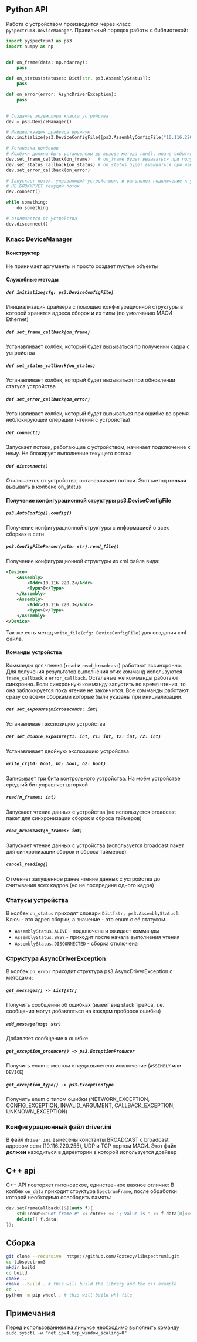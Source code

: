 ## Python API
Работа с устройством производится через класс `pyspectrum3.DeviceManager`.
Правильный порядок работы c библиотекой: 
```python
import pyspectrum3 as ps3
import numpy as np


def on_frame(data: np.ndarray):
    pass

def on_status(statuses: Dict[str, ps3.AssemblyStatus]):
    pass

def on_error(error: AsyncDriverException):
    pass
    

# Создание экземпляра класса устройства
dev = ps3.DeviceManager()

# Инициализация драйвера вручную.
dev.initialize(ps3.DeviceConfigFile([ps3.AssemblyConfigFile("10.116.220.2"), ps3.AssemblyConfigFile("10.116.220.3")]))

# Установка колбеков
# Колбэки должны быть установлены до вызова метода run(), иначе события могут быть пропущены
dev.set_frame_callback(on_frame)   # on_frame будет вызываться при получении кадра с устройства
dev.set_status_callback(on_status) # on_status будет вызываться при изменении состояния устройства
dev.set_error_callback(on_error)

# Запускает поток, управляющий устройством, и выполняет подключение к устройству
# НЕ БЛОКИРУЕТ текущий поток
dev.connect()

while something:
    do something

# отключается от устройства
dev.disconnect()
```
### Класс DeviceManager
#### Конструктор
Не принимает аргументы и просто создает пустые объекты
#### Служебные методы
##### `def initialize(cfg: ps3.DeviceConfigFile)`
Инициализация драйвера с помощью конфигурационной структуры в которой хранятся адреса сборок и их типы (по умолчанию МАСИ Ethernet)
##### `def set_frame_callback(on_frame)`
Устанавливает колбек, который будет вызываться пр получении кадра с устройства
##### `def set_status_callback(on_status)`
Устанавливает колбек, который будет вызываться при обновлении статуса устройства
##### `def set_error_callback(on_error)`
Устанавливает колбек, который будет вызываться при ошибке во время неблокирующей операции (чтения с устройства)
##### `def connect()`
Запускает потоки, работающие с устройством, начинает подключение к нему. Не блокирует выполнение текущего потока
##### `def disconnect()`
Отключается от устройства, останавливает потоки. Этот метод **нельзя** вызывать в колбеке on_status
#### Получение конфигурационной структуры ps3.DeviceConfigFile
##### `ps3.AutoConfig().config()`
Получение конфигурационной структуры с информацией о всех сборках в сети 
##### `ps3.ConfigFileParser(path: str).read_file()`
Получение конфигурационной структуры из xml файла вида:
```xml
<Device>
    <Assembly>
        <Addr>10.116.220.2</Addr>
        <Type>0</Type>
    </Assembly>
    <Assembly>
        <Addr>10.116.220.3</Addr>
        <Type>0</Type>
    </Assembly>
</Device>
```
Так же есть метод `write_file(cfg: DeviceConfigFile)` для создания xml файла.
#### Команды устройства
Комманды для чтения (`read` и `read_broadcast`) работают ассинхронно. Для получения результатов выполнения этих комманд используются `frame_callback` и `error_callback`. Остальные же комманды работают синхронно. Если синхронную комманду запустить во время чтения, то она заблокируется пока чтение не закончится. Все комманды работают сразу со всеми сборками которые были указаны при инициализации.
##### `def set_exposure(microseconds: int)`
Устанавливает экспозицию устройства
##### `def set_double_exposure(t1: int, r1: int, t2: int, r2: int)`
Устанавливает двойную экспозицию устройства
##### `write_cr(b0: bool, b1: bool, b2: bool)`
Записывает три бита контрольного устройства. На моём устройстве средний бит управляет шторкой
##### `read(n_frames: int)`
Запускает чтение данных с устройства (не используется broadcast пакет для синхронизации сборок и сброса таймеров)
##### `read_broadcast(n_frames: int)`
Запускает чтение данных с устройства (используется broadcast пакет для синхронизации сборок и сброса таймеров)
##### `cancel_reading()`
Отменяет запущенное ранее чтение данных с устройства до считывания всех кадров (но не посередине одного кадра)

### Статусы устройства
В колбек `on_status` приходят словари `Dict[str, ps3.AssemblyStatus]`. Ключ - это адрес сборки, а значение - это enum с её статусом.
- `AssemblyStatus.ALIVE` - подключена и ожидает комманды
- `AssemblyStatus.BYSY` - приходит после начала выполнения чтения
- `AssemblyStatus.DISCONNECTED` - сборка отключена

### Структура AsyncDriverException
В колбэк `on_error` приходит структура ps3.AsyncDriverException с методами:
##### `get_messages() -> List[str]`
Получить сообщения об ошибках (имеет вид stack трейса, т.е. сообщения могут добавляться на каждом пробросе ошибки)
##### `add_message(msg: str)`
Добавляет сообщение к ошибке
##### `get_exception_producer() -> ps3.ExceptionProducer`
Получить enum с местом откуда вылетело исключение (`ASSEMBLY` или `DEVICE`)
##### `get_exception_type() -> ps3.ExceptionType`
Получить enum с типом ошибки (NETWORK_EXCEPTION, CONFIG_EXCEPTION, INVALID_ARGUMENT, CALLBACK_EXCEPTION, UNKNOWN_EXCEPTION)

### Конфигурационный файл driver.ini
В файл `driver.ini` вынесены константы BROADCAST с broadcast адресом сети (10.116.220.255), UDP и TCP портом МАСИ. Этот файл **должен** находиться в директории в которой используется драйвер 

## C++ api
C++ API повторяет питоновское, единственное важное отличие:
В колбек `on_data` приходит структура `SpectrumFrame`, после обработки которой необходимо освободить память:
```c++
dev.setFrameCallback([&](auto f){  
    std::cout<<"Got frame #" << cntr++ << "; Value is " << f.data[0]<<std::endl;  
    delete[] f.data;  
});
```

## Сборка
```sh
git clone --recursive  https://github.com/Foxtezy/libspectrum3.git
cd libspectrum3
mkdir build
cd build
cmake .. 
cmake --build . # this will build the library and the c++ example
cd ..
python -m pip wheel . # this will build whl file
```
## Примечания
Перед использованием на линуксе необходимо выполнить команду `sudo sysctl -w "net.ipv4.tcp_window_scaling=0"`